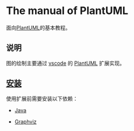 # The manual of PlantUML

面向[PlantUML](https://plantuml.com/zh/)的基本教程。

## 说明

图的绘制主要通过 [vscode](https://code.visualstudio.com) 的 [PlantUML](https://github.com/qjebbs/vscode-plantuml) 扩展实现。

## [安装](https://marketplace.visualstudio.com/items?itemName=jebbs.plantuml)

使用扩展前需要安装以下依赖：

+ [Java](https://java.com/en/download/)

+ [Graphviz](https://graphviz.org/download/)
